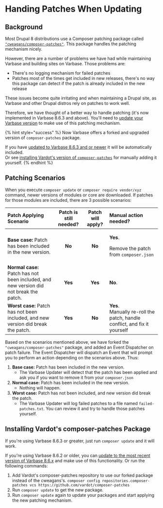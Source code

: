 # Handing Patches When Updating

## Background

Most Drupal 8 distributions use a Composer patching package called [`"cweagans/composer-patches"`](https://github.com/cweagans/composer-patches). This package handles the patching mechanism nicely.

However, there are a number of problems we have had while maintaining Varbase and building sites on Varbase. Those problems are:

* There's no logging mechanism for failed patches
* Patches most of the times get included in new releases, there's no way this package can detect if the patch is already included in the new release

These issues become quite irritating and when maintaining a Drupal site, as Varbase and other Drupal distros rely on patches to work well.

Therefore, we have thought of a better way to handle patching \(it's now implemented in Varbase 8.6.3 and above\). You'll need to [update your Varbase version](https://docs.varbase.vardot.com/updating-varbase#the-update-process) to make use of this patching mechanism.

{% hint style="success" %}
Now Varbase offers a forked and upgraded version of `composer-patches` package.  
  
If you have [updated to Varbase 8.6.3 and or newer](./#option-1-automated-process-using-varbase-updater-varbase-updater) it will be automatically included.  
Or see [installing Vardot's version of `composer-patches`](../getting-started/installing-varbase.md#installing-varbase-on-platform-sh) for manually adding it yourself.
{% endhint %}

## Patching Scenarios

When you execute `composer update` or `composer require vendor/xyz` command, newer versions of modules or core are downloaded. If patches for those modules are included, there are 3 possible scenarios:

<table>
  <thead>
    <tr>
      <th style="text-align:left"><b>Patch Applying Scenario</b>
      </th>
      <th style="text-align:center"><b>Patch is still needed?</b>
      </th>
      <th style="text-align:center"><b>Patch will apply?</b>
      </th>
      <th style="text-align:left"><b>Manual action needed?</b>
      </th>
    </tr>
  </thead>
  <tbody>
    <tr>
      <td style="text-align:left"><b>Base case:</b> Patch has been included in the new version.</td>
      <td style="text-align:center"><b>No</b>
      </td>
      <td style="text-align:center"><b>No</b>
      </td>
      <td style="text-align:left">
        <p><b>Yes</b>.</p>
        <p>Remove the patch from <code>composer.json</code>
        </p>
      </td>
    </tr>
    <tr>
      <td style="text-align:left"><b>Normal case:</b> Patch has not been included, and new version did not
        break the patch.</td>
      <td style="text-align:center"><b>Yes</b>
      </td>
      <td style="text-align:center"><b>Yes</b>
      </td>
      <td style="text-align:left"><b>No</b>.</td>
    </tr>
    <tr>
      <td style="text-align:left"><b>Worst case:</b> Patch has not been included, and new version did break
        the patch.</td>
      <td style="text-align:center"><b>Yes</b>
      </td>
      <td style="text-align:center"><b>No</b>
      </td>
      <td style="text-align:left"><b>Yes</b>.
        <br />Manually re-roll the patch, handle conflict, and fix it yourself</td>
    </tr>
  </tbody>
</table>

Based on the scenarios mentioned above, we have forked the `"cweagans/composer-patches"` package, and added an Event Dispatcher on patch failure. The Event Dispatcher will dispatch an Event that will prompt you to perform an action depending on the scenarios above. Thus:

1. **Base case:** Patch has been included in the new version.
   * The Varbase Updater will detect that the patch has been applied and ask you if you want to remove it from your `composer.json`
2. **Normal case:** Patch has been included in the new version.
   * Nothing will happen.
3. **Worst case:** Patch has not been included, and new version did break the patch.
   * The Varbase Updater will log failed patches to a file named `failed-patches.txt`. You can review it and try to handle those patches yourself.

## Installing Vardot's composer-patches Package

If you're using Varbase 8.6.3 or greater, just run `composer update` and it will work.

If you're using Varbase 8.6.2 or older, you can [update to the most recent version of Varbase 8.6.x](https://docs.varbase.vardot.com/updating-varbase#the-update-process) and make use of this functionality. Or run the following commands:

1. Add Vardot's composer-patches repository to use our forked package instead of the cweagans's. `composer config repositories.composer-patches vcs https://github.com/vardot/composer-patches`
2. Run `composer update` to get the new package.
3. Run `composer update` again to update your packages and start applying the new patching mechanism.





  


